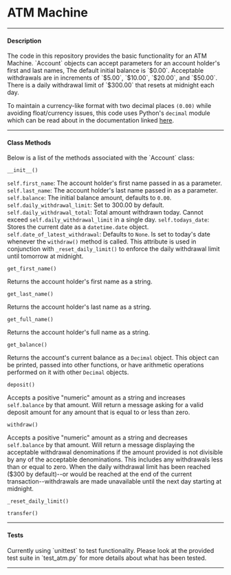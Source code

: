 __<h1>ATM Machine</h1>__
<hr>
<h4>Description</h4>
The code in this repository provides the basic functionality for an ATM Machine.
`Account` objects can accept parameters for an account holder's first and last names,
The default initial balance is `$0.00`.
Acceptable withdrawals are in increments of `$5.00`, `$10.00`, `$20.00`, and `$50.00`.
There is a daily withdrawal limit of `$300.00` that resets at midnight each day.

To maintain a currency-like format with two decimal places `(0.00)` while avoiding float/currency issues, this code uses Python's `decimal` module which can be read about in the documentation linked [here](https://docs.python.org/3/library/decimal.html).
<hr>

<h4>Class Methods</h4>
Below is a list of the methods associated with the `Account` class:


`__init__()`

   `self.first_name`: The account holder's first name passed in as a parameter.
   `self.last_name`: The account holder's last name passed in as a parameter.
   `self.balance`: The initial balance amount, defaults to `0.00`.
   `self.daily_withdrawal_limit`: Set to 300.00 by default.
   `self.daily_withdrawal_total`: Total amount withdrawn today. Cannot exceed `self.daily_withdrawal_limit` in a single day.
   `self.todays_date`: Stores the current date as a `datetime.date` object.
   `self.date_of_latest_withdrawal`: Defaults to `None`. Is set to today's date whenever the `withdraw()` method is called. This attribute is used in conjunction with `_reset_daily_limit()` to enforce the daily withdrawal limit until tomorrow at midnight.

`get_first_name()`

   Returns the account holder's first name as a string.


`get_last_name()`

   Returns the account holder's last name as a string.


`get_full_name()`


   Returns the account holder's full name as a string.


`get_balance()`

   Returns the account's current balance as a `Decimal` object. This object can be printed, passed into other functions, or have arithmetic operations performed on it with other `Decimal` objects.


`deposit()`

   Accepts a positive "numeric" amount as a string and increases `self.balance` by that amount.
   Will return a message asking for a valid deposit amount for any amount that is equal to or less than zero.


`withdraw()`

   Accepts a positive "numeric" amount as a string and decreases `self.balance` by that amount.
   Will return a message displaying the acceptable withdrawal denominations if the amount provided is not divisible by any of the acceptable denominations. This includes any withdrawals less than or equal to zero.
   When the daily withdrawal limit has been reached ($300 by default)--or would be reached at the end of the current transaction--withdrawals are made unavailable until the next day starting at midnight.

`_reset_daily_limit()`



`transfer()`



<hr>
<h4>Tests</h4>
Currently using `unittest` to test functionality.
Please look at the provided test suite in `test_atm.py` for more details about what has been tested.
<hr>
